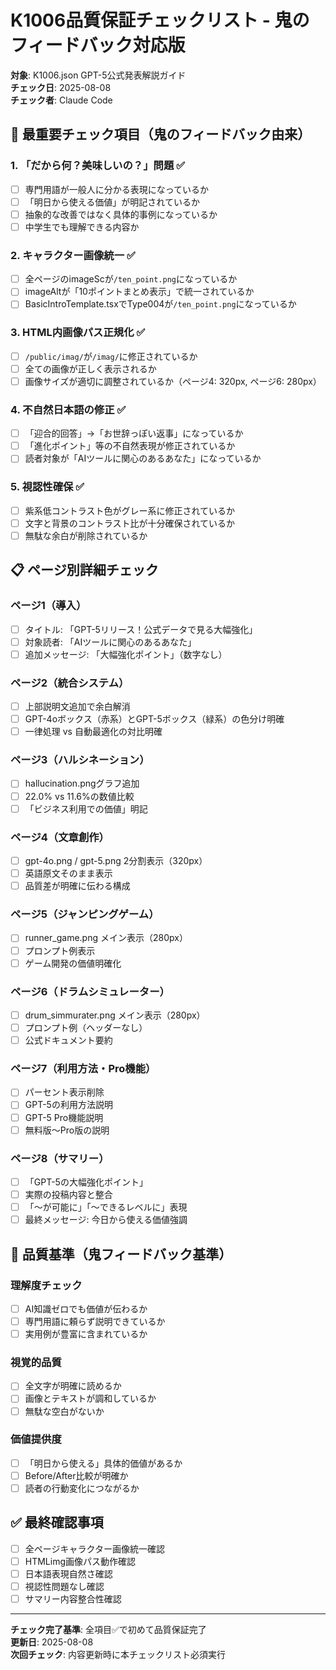 # K1006品質保証チェックリスト - 鬼のフィードバック対応版

**対象**: K1006.json GPT-5公式発表解説ガイド  
**チェック日**: 2025-08-08  
**チェック者**: Claude Code

## 🚨 **最重要チェック項目（鬼のフィードバック由来）**

### **1. 「だから何？美味しいの？」問題 ✅**
- [ ] 専門用語が一般人に分かる表現になっているか
- [ ] 「明日から使える価値」が明記されているか
- [ ] 抽象的な改善ではなく具体的事例になっているか
- [ ] 中学生でも理解できる内容か

### **2. キャラクター画像統一 ✅**
- [ ] 全ページのimageScが`/ten_point.png`になっているか
- [ ] imageAltが「10ポイントまとめ表示」で統一されているか
- [ ] BasicIntroTemplate.tsxでType004が`/ten_point.png`になっているか

### **3. HTML内画像パス正規化 ✅**
- [ ] `/public/imag/`が`/imag/`に修正されているか
- [ ] 全ての画像が正しく表示されるか
- [ ] 画像サイズが適切に調整されているか（ページ4: 320px, ページ6: 280px）

### **4. 不自然日本語の修正 ✅**
- [ ] 「迎合的回答」→「お世辞っぽい返事」になっているか
- [ ] 「進化ポイント」等の不自然表現が修正されているか
- [ ] 読者対象が「AIツールに関心のあるあなた」になっているか

### **5. 視認性確保 ✅**
- [ ] 紫系低コントラスト色がグレー系に修正されているか
- [ ] 文字と背景のコントラスト比が十分確保されているか
- [ ] 無駄な余白が削除されているか

## 📋 **ページ別詳細チェック**

### **ページ1（導入）**
- [ ] タイトル: 「GPT-5リリース！公式データで見る大幅強化」
- [ ] 対象読者: 「AIツールに関心のあるあなた」
- [ ] 追加メッセージ: 「大幅強化ポイント」（数字なし）

### **ページ2（統合システム）**
- [ ] 上部説明文追加で余白解消
- [ ] GPT-4oボックス（赤系）とGPT-5ボックス（緑系）の色分け明確
- [ ] 一律処理 vs 自動最適化の対比明確

### **ページ3（ハルシネーション）**
- [ ] hallucination.pngグラフ追加
- [ ] 22.0% vs 11.6%の数値比較
- [ ] 「ビジネス利用での価値」明記

### **ページ4（文章創作）**
- [ ] gpt-4o.png / gpt-5.png 2分割表示（320px）
- [ ] 英語原文そのまま表示
- [ ] 品質差が明確に伝わる構成

### **ページ5（ジャンピングゲーム）**
- [ ] runner_game.png メイン表示（280px）
- [ ] プロンプト例表示
- [ ] ゲーム開発の価値明確化

### **ページ6（ドラムシミュレーター）**
- [ ] drum_simmurater.png メイン表示（280px）
- [ ] プロンプト例（ヘッダーなし）
- [ ] 公式ドキュメント要約

### **ページ7（利用方法・Pro機能）**
- [ ] パーセント表示削除
- [ ] GPT-5の利用方法説明
- [ ] GPT-5 Pro機能説明
- [ ] 無料版〜Pro版の説明

### **ページ8（サマリー）**
- [ ] 「GPT-5の大幅強化ポイント」
- [ ] 実際の投稿内容と整合
- [ ] 「〜が可能に」「〜できるレベルに」表現
- [ ] 最終メッセージ: 今日から使える価値強調

## 🎯 **品質基準（鬼フィードバック基準）**

### **理解度チェック**
- [ ] AI知識ゼロでも価値が伝わるか
- [ ] 専門用語に頼らず説明できているか
- [ ] 実用例が豊富に含まれているか

### **視覚的品質**
- [ ] 全文字が明確に読めるか
- [ ] 画像とテキストが調和しているか
- [ ] 無駄な空白がないか

### **価値提供度**
- [ ] 「明日から使える」具体的価値があるか
- [ ] Before/After比較が明確か
- [ ] 読者の行動変化につながるか

## ✅ **最終確認事項**

- [ ] 全ページキャラクター画像統一確認
- [ ] HTMLimg画像パス動作確認
- [ ] 日本語表現自然さ確認
- [ ] 視認性問題なし確認
- [ ] サマリー内容整合性確認

---

**チェック完了基準**: 全項目✅で初めて品質保証完了  
**更新日**: 2025-08-08  
**次回チェック**: 内容更新時に本チェックリスト必須実行